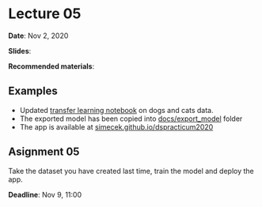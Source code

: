 # Lecture 05

**Date**: Nov 2, 2020

**Slides**: 

**Recommended materials**:

## Examples

* Updated [transfer learning notebook](Transfer_Learning_DogsAndCats.ipynb) on dogs and cats data. 
* The exported model has been copied into [docs/export_model](../docs/export_model) folder
* The app is available at [simecek.github.io/dspracticum2020](http://simecek.github.io/dspracticum2020)

## Asignment 05

Take the dataset you have created last time, train the model and deploy the app.

**Deadline**: Nov 9, 11:00   